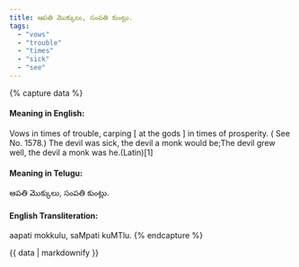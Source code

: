 ```yaml
---
title: ఆపతి మొక్కులు, సంపతి కుంట్లు.
tags:
  - "vows"
  - "trouble"
  - "times"
  - "sick"
  - "see"
---
```


{% capture data %}
#### Meaning in English:
Vows in times of trouble, carping [ at the gods ] in times of prosperity.
( See No. 1578.)
The devil was sick, the devil a monk would be;The devil grew well, the devil a monk was he.(Latin)[1]

#### Meaning in Telugu:
ఆపతి మొక్కులు, సంపతి కుంట్లు.

#### English Transliteration:
aapati mokkulu, saMpati kuMTlu.
{% endcapture %}

<div class="notice">{{ data | markdownify }}</div>

